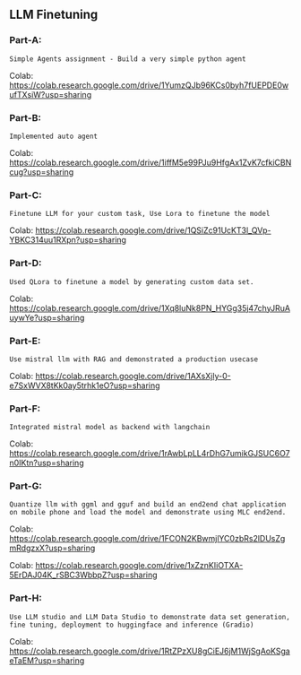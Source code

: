 ## **LLM Finetuning**

### **Part-A:**

`Simple Agents assignment - Build a very simple python agent`


Colab: https://colab.research.google.com/drive/1YumzQJb96KCs0byh7fUEPDE0wufTXsiW?usp=sharing


### **Part-B:**

`Implemented auto agent`


Colab: https://colab.research.google.com/drive/1iffM5e99PJu9HfgAx1ZvK7cfkiCBNcug?usp=sharing


### **Part-C:**

`Finetune LLM for your custom task, Use Lora to finetune the model`

Colab: https://colab.research.google.com/drive/1QSiZc91UcKT3l_QVp-YBKC314uu1RXpn?usp=sharing


### **Part-D:**

`Used QLora to finetune a model by generating custom data set. `

Colab: https://colab.research.google.com/drive/1Xq8luNk8PN_HYGg35j47chyJRuAuywYe?usp=sharing

### **Part-E:**

`Use mistral llm with RAG and demonstrated a production usecase`

Colab: https://colab.research.google.com/drive/1AXsXjly-0-e7SxWVX8tKk0ay5trhk1eO?usp=sharing

### **Part-F:**

`Integrated mistral model as backend with langchain`

Colab: https://colab.research.google.com/drive/1rAwbLpLL4rDhG7umikGJSUC6O7n0IKtn?usp=sharing

### **Part-G:**

`Quantize llm with ggml and gguf and build an end2end chat application on mobile phone and load the model and demonstrate using MLC end2end.`

Colab: https://colab.research.google.com/drive/1FCON2KBwmjlYC0zbRs2lDUsZgmRdgzxX?usp=sharing

Colab: https://colab.research.google.com/drive/1xZznKIiOTXA-5ErDAJ04K_rSBC3WbbpZ?usp=sharing

### **Part-H:**

`Use LLM studio and LLM Data Studio to demonstrate data set generation, fine tuning, deployment to huggingface and inference (Gradio)`

Colab: https://colab.research.google.com/drive/1RtZPzXU8gCiEJ6jM1WjSgAoKSgaeTaEM?usp=sharing



